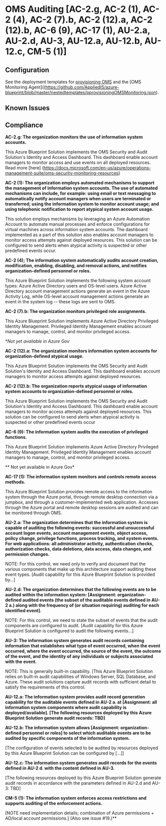 # OMS Auditing [AC-2.g, AC-2 (1), AC-2 (4), AC-2 (7).b, AC-2 (12).a, AC-2 (12).b, AC-6 (9), AC-17 (1), AU-2.a, AU-2.d, AU-3, AU-12.a, AU-12.b, AU-12.c, CM-5 (1)]

## Configuration

See the deployment templates for [provisioning OMS](https://github.com/AppliedIS/azure-blueprint/blob/master/nestedtemplates/provisioningAutoAccOMSWorkspace) and the [OMS Monitoring Agent]((https://github.com/AppliedIS/azure-blueprint/blob/master/nestedtemplates/pprovisioningOMSMonitoring.json).

## Known Issues


## Compliance

**AC-2.g: The organization monitors the use of information system accounts.**  

This Azure Blueprint Solution implements the OMS Security and Audit Solution's Identity and Access Dashboard. This dashboard enable account managers to monitor access and use events on all deployed resources. Read more [here] (https://docs.microsoft.com/en-us/azure/operations-management-suite/oms-security-monitoring-resources)


**AC-2 (1): The organization employs automated mechanisms to support the management of information system accounts. The use of automated mechanisms can include, for example: using email or text messaging to automatically notify account managers when users are terminated or transferred; using the information system to monitor account usage; and using telephonic notification to report atypical system account usage.**

This solution employs mechanisms by leveraging an Azure Automation Account to automate manual processes and enforce configurations for virtual machines across information system accounts. The dashboard implemented as a part of this solution also enables account managers to monitor access attempts against deployed resources. This solution can be configured to send alerts when atypical activity is suspected or other predefined events occur.

**AC-2 (4); The information system automatically audits account creation, modification, enabling, disabling, and removal actions, and notifies organization-defined personnel or roles.**

This Azure Blueprint Solution implements the following system account types: Azure Active Directory users and OS-level users. Azure Active Directory account management actions generate an event in the Azure Activity Log, while OS-level account management actions generate an event in the system log -- these logs are sent to OMS.

**AC-2 (7).b: The organization monitors privileged role assignments.**

This Azure Blueprint Solution implements Azure Active Directory Privileged Identity Management. Privileged Identity Management enables account managers to manage, control, and monitor privileged access.

**Not yet available in Azure Gov*

**AC-2 (12).a: The organization monitors information system accounts for organization-defined atypical usage.**

This Azure Blueprint Solution implements the OMS Security and Audit Solution's Identity and Access Dashboard. This dashboard enables account managers to monitor access attempts against deployed resources.

**AC-2 (12).b: The organization reports atypical usage of information system accounts to organization-defined personnel or roles.**

This Azure Blueprint Solution implements the OMS Security and Audit Solution's Identity and Access Dashboard. This dashboard enable account managers to monitor access attempts against deployed resources. This solution can be configured to send alerts when atypical activity is suspected or other predefined events occur

**AC-6 (9): The information system audits the execution of privileged functions.**

This Azure Blueprint Solution implements Azure Active Directory Privileged Identity Management. Privileged Identity Management enables account managers to manage, control, and monitor privileged access.

** Not yet available in Azure Gov*

**AC-17 (1): The information system monitors and controls remote access methods.**

This Azure Blueprint Solution provides remote access to the information system through the Azure portal, through remote desktop connection via a jumpbox, and through a customer-implemented web application. Accesses through the Azure portal and remote desktop sessions are audited and can be monitored through OMS.

**AU-2.a: The organization determines that the information system is capable of auditing the following events: successful and unsuccessful account logon events, account management events, object access, policy change, privilege functions, process tracking, and system events. For web applications: all administrator activity, authentication checks, authorization checks, data deletions, data access, data changes, and permission changes.**

 NOTE: For this control, we need only to verify and document that the various components that make up this architecture support auditing these event types. [Audit capability for this Azure Blueprint Solution is provided by…]

**AU-2.d: The organization determines that the following events are to be audited within the information system: [Assignment: organization-defined audited events (the subset of the auditable events defined in AU-2 a.) along with the frequency of (or situation requiring) auditing for each identified event].**

NOTE: For this control, we need to state the subset of events that the audit components are configured to audit. [Audit capability for this Azure Blueprint Solution is configured to audit the following events…]

**AU-3: The information system generates audit records containing information that establishes what type of event occurred, when the event occurred, where the event occurred, the source of the event, the outcome of the event, and the identity of any individuals or subjects associated with the event.**

 NOTE: This is generally built-in capability. [This Azure Blueprint Solution relies on built-in audit capabilities of Windows Server, SQL Database, and Azure. These audit solutions capture audit records with sufficient detail to satisfy the requirements of this control.

**AU-12.a: The information system provides audit record generation capability for the auditable events defined in AU-2 a. at [Assignment: all information system components where audit capability is deployed/available]. [The following resources deployed by this Azure Blueprint Solution generate audit records: TBD]**

**AU-12.b: The information system allows [Assignment: organization-defined personnel or roles] to select which auditable events are to be audited by specific components of the information system.**

[The configuration of events selected to be audited by resources deployed by this Azure Blueprint Solution can be configured by [...]]

**AU-12.c: The information system generates audit records for the events defined in AU-2 d. with the content defined in AU-3.**

 [The following resources deployed by this Azure Blueprint Solution generate audit records in accordance with the parameters defined in AU-2.d and AU-3: TBD]

**CM-5 (1): The information system enforces access restrictions and supports auditing of the enforcement actions.**

 [NOTE need implementation details; combination of Azure permissions + AD/local account permissions.] (Also see issue #19.)**
